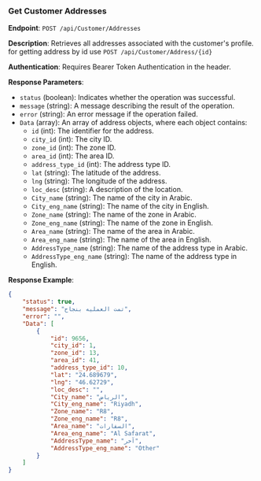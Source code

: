 ### Get Customer Addresses

**Endpoint**: `POST /api/Customer/Addresses`

**Description**: Retrieves all addresses associated with the customer's profile. for getting address by id use `POST /api/Customer/Address/{id}`

**Authentication**: Requires Bearer Token Authentication in the header.

**Response Parameters**:
- `status` (boolean): Indicates whether the operation was successful.
- `message` (string): A message describing the result of the operation.
- `error` (string): An error message if the operation failed.
- `Data` (array): An array of address objects, where each object contains:
  - `id` (int): The identifier for the address.
  - `city_id` (int): The city ID.
  - `zone_id` (int): The zone ID.
  - `area_id` (int): The area ID.
  - `address_type_id` (int): The address type ID.
  - `lat` (string): The latitude of the address.
  - `lng` (string): The longitude of the address.
  - `loc_desc` (string): A description of the location.
  - `City_name` (string): The name of the city in Arabic.
  - `City_eng_name` (string): The name of the city in English.
  - `Zone_name` (string): The name of the zone in Arabic.
  - `Zone_eng_name` (string): The name of the zone in English.
  - `Area_name` (string): The name of the area in Arabic.
  - `Area_eng_name` (string): The name of the area in English.
  - `AddressType_name` (string): The name of the address type in Arabic.
  - `AddressType_eng_name` (string): The name of the address type in English.

**Response Example**:
```json
{
    "status": true,
    "message": "تمت العمليه بنجاح",
    "error": "",
    "Data": [
        {
            "id": 9656,
            "city_id": 1,
            "zone_id": 13,
            "area_id": 41,
            "address_type_id": 10,
            "lat": "24.689679",
            "lng": "46.62729",
            "loc_desc": "",
            "City_name": "الرياض",
            "City_eng_name": "Riyadh",
            "Zone_name": "R8",
            "Zone_eng_name": "R8",
            "Area_name": "السفارات",
            "Area_eng_name": "Al Safarat",
            "AddressType_name": "آخر",
            "AddressType_eng_name": "Other"
        }
    ]
}
```
